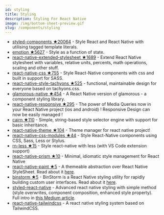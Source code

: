 ```yaml
---
id: styling
title: Styling
description: Styling For React Native
image: /img/bottom-sheet-preview.gif
slug: /components/styling
---
```


- [styled-components ★20064](https://github.com/styled-components/styled-components) - Style React and React Native with utilising tagged template literals.
- [emotion ★5627](https://github.com/emotion-js/emotion) - Style as a function of state.
- [react-native-extended-stylesheet ★1689](https://github.com/vitalets/react-native-extended-stylesheet) - Extend React Native stylesheet with variables, relative units, percents, math operations, scaling and other stuff.
- [react-native-css ★755](https://github.com/sabeurthabti/react-native-css) - Style React-Native components with css and built in support for SASS.
- [react-native-style-tachyons ★525](https://github.com/tachyons-css/react-native-style-tachyons) - functional, maintainable design for everyone based on tachyons.css.
- [glamorous-native ★454](https://github.com/robinpowered/glamorous-native) - A React Native version of glamorous - a component styling library.
- [react-native-responsive ★295](https://github.com/ayoubdev/react-native-responsive) - The power of Media Queries now in your React Native project (ios and android) ! Responsive Design can now be easily managed !
- [cairn ★110](https://github.com/adamterlson/cairn) - Simple, string-based style selector engine with support for basic inheritance.
- [react-native-theme ★104](https://github.com/apentle/react-native-theme) - Theme manager for react native project!
- [react-native-css-modules ★44](https://github.com/kristerkari/react-native-css-modules) - Style React-Native components using CSS, Sass, Less or Stylus.
- [rn-less ★15](https://github.com/blackmiaool/rn-less) - Style react-native with less (with VS Code extension support)
- [react-native-prism ★10](https://github.com/tmpfs/prism) - Minimal, idiomatic style management for React Native
- [react-native-paint ★5](https://github.com/brankeye/react-native-paint) - A themeable abstraction over React Native StyleSheet. Read about it [here](https://medium.com/@brankeye/making-easily-themeable-react-native-stylesheets-bd8782b4e685).
- [binstorm ★5](https://github.com/binbytes/binstorm) - BinStorm is a React Native styling utility for rapidly building custom user interfaces. Read about it [here](https://docs-binstorm.binbytes.com/).
- [styled-react-native](https://github.com/jsifalda/styled-react-native) - Advanced react native styling with simple method (style overwrites, component composition, enhanced style property). Full intro in [this Medium article](https://medium.com/@JSifalda/advanced-react-native-styling-with-a-few-lines-of-code-4b6a94385015).
- [react-native-tailwindcss](https://github.com/TVke/react-native-tailwindcss) - A react native styling system based on TailwindCSS.

